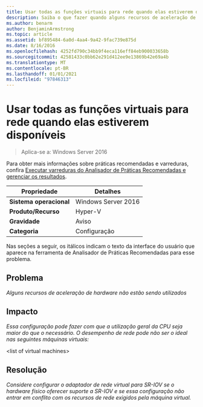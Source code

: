 ```yaml
---
title: Usar todas as funções virtuais para rede quando elas estiverem disponíveis
description: Saiba o que fazer quando alguns recursos de aceleração de hardware não estão sendo utilizados.
ms.author: benarm
author: BenjaminArmstrong
ms.topic: article
ms.assetid: bf895484-6a0d-4aa4-9a42-9fac739e875d
ms.date: 8/16/2016
ms.openlocfilehash: 4252fd790c34bb9f4eca116eff84eb900033658b
ms.sourcegitcommit: 42581433c0bb62e291d412ee9e13869b42e69a4b
ms.translationtype: MT
ms.contentlocale: pt-BR
ms.lasthandoff: 01/01/2021
ms.locfileid: "97846313"
---
```

# <a name="use-all-virtual-functions-for-networking-when-they-are-available"></a>Usar todas as funções virtuais para rede quando elas estiverem disponíveis

>Aplica-se a: Windows Server 2016

Para obter mais informações sobre práticas recomendadas e varreduras, confira [Executar varreduras do Analisador de Práticas Recomendadas e gerenciar os resultados](https://go.microsoft.com/fwlink/p/?LinkID=223177).

|Propriedade|Detalhes|
|-|-|
|**Sistema operacional**|Windows Server 2016|
|**Produto/Recurso**|Hyper-V|
|**Gravidade**|Aviso|
|**Categoria**|Configuração|

Nas seções a seguir, os itálicos indicam o texto da interface do usuário que aparece na ferramenta de Analisador de Práticas Recomendadas para esse problema.

## <a name="issue"></a>Problema
*Alguns recursos de aceleração de hardware não estão sendo utilizados*

## <a name="impact"></a>Impacto
*Essa configuração pode fazer com que a utilização geral da CPU seja maior do que o necessário. O desempenho de rede pode não ser o ideal nas seguintes máquinas virtuais:*

\<list of virtual machines>

## <a name="resolution"></a>Resolução
*Considere configurar o adaptador de rede virtual para SR-IOV se o hardware físico oferecer suporte a SR-IOV e se essa configuração não entrar em conflito com os recursos de rede exigidos pela máquina virtual.*



